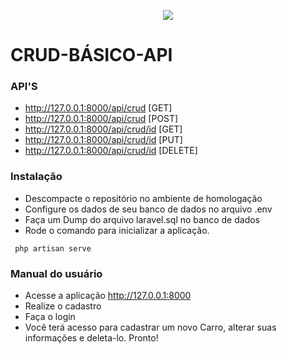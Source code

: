 <p align="center"><img src="https://laravel.com/assets/img/components/logo-laravel.svg"></p>

# CRUD-BÁSICO-API

### API'S

 - http://127.0.0.1:8000/api/crud    [GET]
 - http://127.0.0.1:8000/api/crud    [POST]
 - http://127.0.0.1:8000/api/crud/id [GET]
 - http://127.0.0.1:8000/api/crud/id [PUT]
 - http://127.0.0.1:8000/api/crud/id [DELETE]

### Instalação

- Descompacte o repositório no ambiente de homologação
- Configure os dados de seu banco de dados no arquivo .env
- Faça um Dump do arquivo laravel.sql no banco de dados
- Rode o comando para inicializar a aplicação. 

<code> php artisan serve </code>

### Manual do usuário

- Acesse a aplicação http://127.0.0.1:8000 
- Realize o cadastro
- Faça o login
- Você terá acesso para cadastrar um novo Carro, alterar suas informações e deleta-lo. Pronto!
